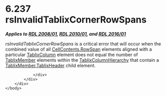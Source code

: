 <html dir="LTR" xmlns:mshelp="http://msdn.microsoft.com/mshelp" xmlns:ddue="http://ddue.schemas.microsoft.com/authoring/2003/5" xmlns:xlink="http://www.w3.org/1999/xlink" xmlns:tool="http://www.microsoft.com/tooltip">
    <head>
        <meta http-equiv="Content-Type" content="text/html; CHARSET=utf-8"></meta>
        <meta name="save" content="history"></meta>
        <title>6.237 rsInvalidTablixCornerRowSpans</title>
        <xml>
            <mshelp:toctitle title="6.237 rsInvalidTablixCornerRowSpans"></mshelp:toctitle>
            <mshelp:rltitle title="[MS-RDL]: rsInvalidTablixCornerRowSpans"></mshelp:rltitle>
            <mshelp:keyword index="A" term="23ecbd28-7450-45f0-b722-faeda96b416f"></mshelp:keyword>
            <mshelp:attr name="DCSext.ContentType" value="open specification"></mshelp:attr>
            <mshelp:attr name="AssetID" value="23ecbd28-7450-45f0-b722-faeda96b416f"></mshelp:attr>
            <mshelp:attr name="TopicType" value="kbRef"></mshelp:attr>
            <mshelp:attr name="DCSext.Title" value="[MS-RDL]: rsInvalidTablixCornerRowSpans" />
        </xml>
    </head>
    <body>
        <div id="header">
            <h1 class="heading">6.237 rsInvalidTablixCornerRowSpans</h1>
        </div>
        <div id="mainSection">
            <div id="mainBody">
                <div id="allHistory" class="saveHistory"></div>
                <div id="sectionSection0" class="section" name="collapseableSection">
                    

<p><b><i>Applies to </i></b><a href="1e855f94-4617-47e4-b89e-0856c6cb420f.html"><b><i>RDL 2008/01</i></b></a><b><i>,
</i></b><a href="3428e690-a348-4ec7-8a6a-8efb42d2cdee.html"><b><i>RDL 2010/01</i></b></a><b><i>,
and </i></b><a href="52ce3983-2bfc-4e72-9359-42aaf5fe4509.html"><b><i>RDL 2016/01</i></b></a></p>

<p><i>rsInvalidTablixCornerRowSpans</i> is a critical error
that will occur when the combined value of all <a href="86a03c35-d5eb-4e30-be28-f8219e73fa30.html">CellContents.RowSpan</a>
elements aligned with a particular <a href="ad9b435a-62bb-442d-abd3-bf53ec575b63.html">TablixColumn</a> element does
not equal the number of <a href="1d8a9691-b173-4e24-9ea9-1f486bc824fd.html">TablixMember</a>
elements within the <a href="4f5c9261-6652-41b2-81cc-3f6423ce0dbb.html">TablixColumnHierarchy</a>
that contain a <a href="90993eca-bc8f-4e4c-9eeb-e92ac7395c96.html">TablixMember.TablixHeader</a>
child element.</p>


                </div>
            </div>
        </div>
    </body>
</html>